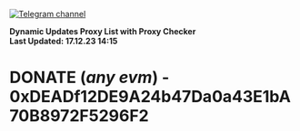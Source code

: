 [![Telegram channel](https://img.shields.io/endpoint?url=https://runkit.io/damiankrawczyk/telegram-badge/branches/master?url=https://t.me/n4z4v0d)](https://t.me/n4z4v0d) 

**Dynamic Updates Proxy List with Proxy Checker**  
**Last Updated: 17.12.23 14:15**

# DONATE (_any evm_) - 0xDEADf12DE9A24b47Da0a43E1bA70B8972F5296F2

